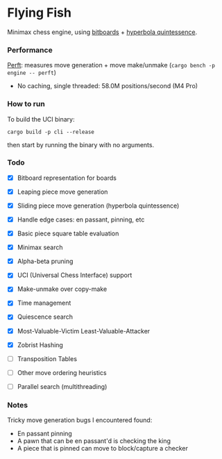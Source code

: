# Flying Fish

Minimax chess engine, using [bitboards](https://www.chessprogramming.org/Bitboards) + [hyperbola quintessence](https://www.chessprogramming.org/Hyperbola_Quintessence).

### Performance

[Perft](https://www.chessprogramming.org/Perft): measures move generation + move make/unmake (`cargo bench -p engine -- perft`)
- No caching, single threaded: 58.0M positions/second (M4 Pro)

### How to run

To build the UCI binary:

```
cargo build -p cli --release
```

then start by running the binary with no arguments.

### Todo

- [X] Bitboard representation for boards
- [X] Leaping piece move generation
- [X] Sliding piece move generation (hyperbola quintessence)
- [X] Handle edge cases: en passant, pinning, etc
- [X] Basic piece square table evaluation
- [X] Minimax search
- [X] Alpha-beta pruning
- [X] UCI (Universal Chess Interface) support
- [X] Make-unmake over copy-make
- [X] Time management
- [X] Quiescence search
- [X] Most-Valuable-Victim Least-Valuable-Attacker
- [X] Zobrist Hashing
- [ ] Transposition Tables
- [ ] Other move ordering heuristics
- [ ] Parallel search (multithreading)


### Notes

Tricky move generation bugs I encountered found:
- En passant pinning
- A pawn that can be en passant'd is checking the king
- A piece that is pinned can move to block/capture a checker
